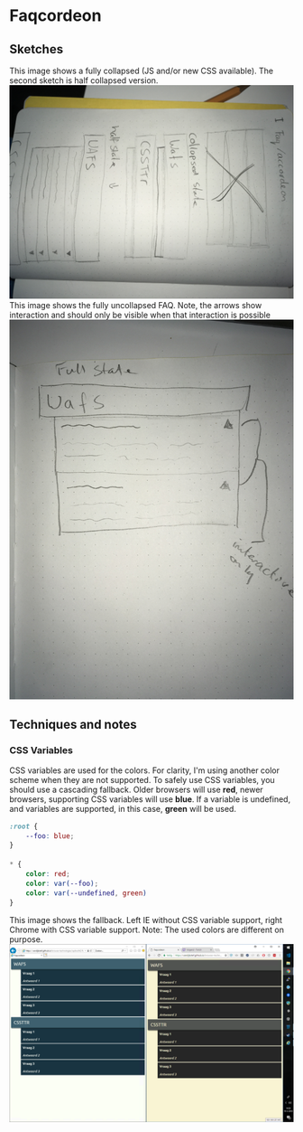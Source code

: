 # Faqcordeon

## Sketches
This image shows a fully collapsed (JS and/or new CSS available). The second sketch is half collapsed version.
![Schets](img/IMG_2011.jpg)
This image shows the fully uncollapsed FAQ. Note, the arrows show interaction and should only be visible when that interaction is possible
![Schets](img/IMG_2012.jpg)

## Techniques and notes
### CSS Variables
CSS variables are used for the colors. For clarity, I'm using another color scheme when they are not supported.
To safely use CSS variables, you should use a cascading fallback. Older browsers will use **red**, newer browsers, supporting CSS variables will use **blue**. If a variable is undefined, and variables are supported, in this case, **green** will be used.

``` CSS
:root {
	--foo: blue;
}

* {
	color: red;
	color: var(--foo);
	color: var(--undefined, green)
}
```

This image shows the fallback. Left IE without CSS variable support, right Chrome with CSS variable support. Note: The used colors are different on purpose.
![cssvars](img/cssvars.png)
